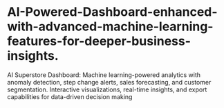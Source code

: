 # AI-Powered-Dashboard-enhanced-with-advanced-machine-learning-features-for-deeper-business-insights.
AI Superstore Dashboard: Machine learning-powered analytics with anomaly detection, step change alerts, sales forecasting, and customer segmentation. Interactive visualizations, real-time insights, and export capabilities for data-driven decision making
